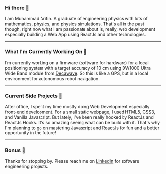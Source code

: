 ### Hi there 👋
I am Muhammad Arifin. A graduate of engineering physics with lots of mathematics, physics, and physics simulations. That's all in the past though, right now what I am passionate about is, really, web development especially building a Web App using ReactJs and other technologies. 

---

### What I'm Currently Working On 🔭
I’m currently working on a firmware (software for hardware) for a local positioning system with a target accuracy of 10 cm using DW1000 Ultra Wide Band module from [Decawave](https://www.decawave.com/product/dwm1000-module/). So this is like a GPS, but in a local environment for autonomous robot navigation. 

---

### Current Side Projects 🌱 
After office, I spent my time mostly doing Web Development especially front-end development. For a small static webpage, I used HTML5, CSS3, and Vanilla Javascript. But lately, I've been really hooked by ReactJs and ReactJs Hooks. It's so amazing seeing what can be build with it. That's why I'm planning to go on mastering Javascript and ReactJs for fun and a better opportunity in the future!

---

### Bonus 💬
Thanks for stopping by. Please reach me on [LinkedIn](https://www.linkedin.com/in/arifin2610/) for software engineering projects. 
<!--
**effendev/effendev** is a ✨ _special_ ✨ repository because its `README.md` (this file) appears on your GitHub profile.

Here are some ideas to get you started:

- 🔭 I’m currently working on ...
- 🌱 I’m currently learning ...
- 👯 I’m looking to collaborate on ...
- 🤔 I’m looking for help with ...
- 💬 Ask me about ...
- 📫 How to reach me: ...
- 😄 Pronouns: ...
- ⚡ Fun fact: ...
-->
